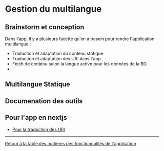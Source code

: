 # Gestion du multilangue

## Brainstorm et conception
Dans l'app, il y a plusieurs facette qu'on a besoin pour rendre l'application multilangue :
- Traduction et adaptation du contenu statique
- Traduction et adaptation des URI dans l'app
- Fetch de contenu selon la langue active pour les données de la BD.
- 
## Multilangue Statique



## Documenation des outils


## Pour l'app en nextjs
- [Pour la traduction des URI](https://nextjs.org/docs/advanced-features/i18n-routing) 


---
[Retour à la table des matières des fonctionnalités de l'application](/documentation_technique/fonctionnalites-app/index.md)
